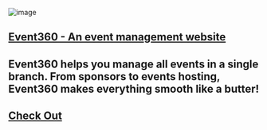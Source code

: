 ![image](https://github.com/PrasanthPradeep/Event360/assets/78849206/6d409d1c-3663-440e-a173-5cdd39940974)

## <a href="https://prasanthpradeep.github.io/Event360/"><b>Event360 - An event management website</b></a>
## Event360 helps you manage all events in a single branch. From sponsors to events hosting, Event360 makes everything smooth like a butter!
## <a href="https://prasanthpradeep.github.io/Event360/">Check Out</a>
